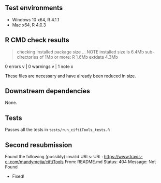 ## Test environments

* Windows 10 x64, R 4.1.1
* Mac x64, R 4.0.3

## R CMD check results

> checking installed package size ... NOTE
    installed size is  6.4Mb
    sub-directories of 1Mb or more:
      R         1.6Mb
      extdata   4.3Mb

0 errors v | 0 warnings v | 1 note x

These files are necessary and have already been reduced in size.

## Downstream dependencies

None.

## Tests

Passes all the tests in `tests/run_ciftiTools_tests.R`

## Second resubmission

   Found the following (possibly) invalid URLs:
     URL: https://www.travis-ci.com/mandymejia/ciftiTools
       From: README.md
       Status: 404
       Message: Not Found

* Fixed!